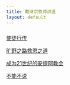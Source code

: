 ```yaml
---
title: 戴继宗牧师讲道
layout: default
---
```


### 

[使徒行传](https://drive.google.com/file/d/1xvCKM-lWCfldrhRRP3YE8YZBSahHjjXS/view?usp=sharing)

[旷野之路救恩之道](https://drive.google.com/file/d/1iTudikmnNbZBpRMAUIv1nz1TnbazoSea/view?usp=sharing)

[成为21世纪的安提阿教会](https://drive.google.com/file/d/1BM5NQPFXfRGHPz_s97TjmoiXfE8KWagu/view?usp=sharing)

[不能不说](https://drive.google.com/file/d/1b_m69sOa9PyZcjN3HzhrwFbaKaSUBg7h/view?usp=sharing)